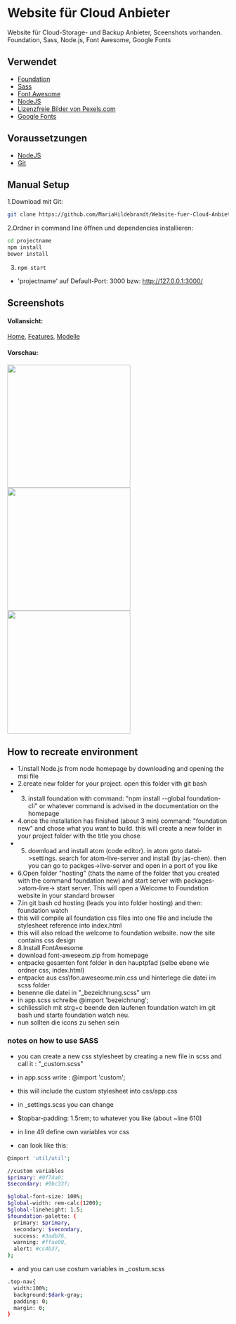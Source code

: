 # Website für Cloud Anbieter
Website für Cloud-Storage- und Backup Anbieter, Sceenshots vorhanden.
Foundation, Sass, Node.js, Font Awesome, Google Fonts

## Verwendet
- [Foundation](http://foundation.zurb.com/)
- [Sass](http://foundation.zurb.com/sites/docs/v/5.5.3/sass.html)
- [Font Awesome](http://fontawesome.io/)
- [NodeJS](https://nodejs.org/en/) 
- [Lizenzfreie Bilder von Pexels.com](https://nodejs.org/en/) 
- [Google Fonts](https://fonts.google.com/)

## Voraussetzungen

- [NodeJS](https://nodejs.org/en/) 
- [Git](https://git-scm.com/)


## Manual Setup

1.Download mit Git:

```bash
git clone https://github.com/MariaHildebrandt/Website-fuer-Cloud-Anbieter projectname
```
2.Ordner in command line öffnen und dependencies installieren:

```bash
cd projectname
npm install
bower install
```

3. `npm start` 

- 'projectname' auf Default-Port: 3000 bzw: http://127.0.0.1:3000/

## Screenshots

#### Vollansicht:
<p>
  <a href="https://postimg.org/image/c0a70uyan/">Home</a>,
  <a href="https://postimg.org/image/97gzgtxy7/">Features</a>,
  <a href="https://postimg.org/image/6stpa5733/">Modelle</a>
</p>


#### Vorschau:
<p align="left">
  <img src="https://s19.postimg.org/wkf0zce1v/home.png"/  width="280">
  <img src="https://s19.postimg.org/72wmfqwbn/features.png"/  width="280">
  <img src="https://s19.postimg.org/jk7vgngv7/modelle.png"/  width="280">
</p>


## How to recreate environment
- 1.install Node.js from node homepage by downloading and opening the msi file
- 2.create new folder for your project. open this folder vith git bash
- 3. install foundation with command: "npm install --global foundation-cli"  or whatever command is advised in the documentation on the homepage
- 4.once the installation has finished (about 3 min) command: "foundation new" and chose what you want to build. this will create a new folder in your project folder with the title you chose
- 5. download and install atom (code editor). in atom goto datei->settings. search for atom-live-server and install (by jas-chen). then you can go to packges->live-server and open in a port of you like
- 6.Open folder "hosting" (thats the name of the folder that you created with the command foundation new) and start server with packages->atom-live-> start server. This will open a Welcome to Foundation website in your standard browser
- 7.in git bash cd hosting (leads you into folder hosting) and then: foundation watch
- this will compile all foundation css files into one file and include the stylesheet reference into index.html 
- this will also reload the welcome to foundation website. now the site contains css design
- 8.Install FontAwesome
- download font-aweseom.zip from homepage
- entpacke gesamten font folder in den hauptpfad (selbe ebene wie ordner css, index.html)
- entpacke aus css\fon.aweseome.min.css und hinterlege die datei im scss folder
- benenne die datei in "_bezeichnung.scss" um
- in app.scss schreibe @import 'bezeichnung';
- schliesslich mit strg+c beende den laufenen foundation watch im git bash und starte foundation watch neu. 
- nun sollten die icons zu sehen sein

### notes on how to use SASS
- you can create a new css stylesheet by creating a new file in scss and call it : "_custom.scss"
- in app.scss write : @import 'custom';
- this will include the custom stylesheet into css/app.css

- in  _settings.scss you can change
- $topbar-padding: 1.5rem; to whatever you like (about ~line 610)
- in line 49 define own variables vor css
- can look like this: 
```bash
@import 'util/util';

//custom variables
$primary: #0f74a0;
$secondary: #9bc33f;

$global-font-size: 100%;
$global-width: rem-calc(1200);
$global-lineheight: 1.5;
$foundation-palette: (
  primary: $primary,
  secondary: $secondary,
  success: #3adb76,
  warning: #ffae00,
  alert: #cc4b37,
);
```

- and you can use costum variables in _costum.scss
```bash
.top-nav{
  width:100%;
  background:$dark-gray;
  padding: 0;
  margin: 0;
}
```


